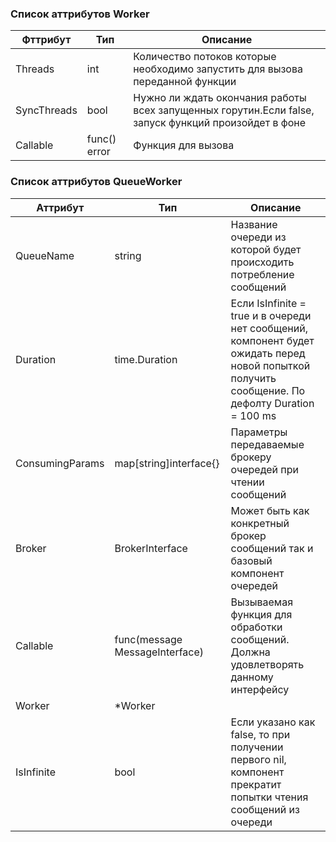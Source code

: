 ### Список аттрибутов Worker

Фттрибут | Тип | Описание |
--------- | ----------- | -------
Threads     | int          | Количество потоков которые необходимо запустить для вызова переданной функции
SyncThreads | bool         | Нужно ли ждать окончания работы всех запущенных горутин.Если false, запуск функций произойдет в фоне
Callable    | func() error | Функция для вызова

### Список аттрибутов QueueWorker

Аттрибут  | Тип | Описание | 
------------- | ------------- | -------
QueueName        | string                         | Название очереди из которой будет происходить потребление сообщений
Duration         | time.Duration                  | Если IsInfinite = true и в очереди нет сообщений, компонент будет ожидать перед новой попыткой получить сообщение. По дефолту Duration = 100 ms
ConsumingParams  | map[string]interface{}         | Параметры передаваемые брокеру очередей при чтении сообщений
Broker           | BrokerInterface                | Может быть как конкретный брокер сообщений так и базовый компонент очередей
Callable         | func(message MessageInterface) | Вызываемая функция для обработки сообщений. Должна удовлетворять данному интерфейсу
Worker           | *Worker                        |
IsInfinite       | bool                           | Если указано как false, то при получении первого nil, компонент прекратит попытки чтения сообщений из очереди